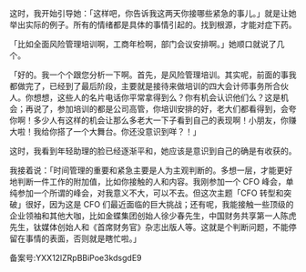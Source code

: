 这时，我开始引导她：「这样吧，你告诉我这两天你接哪些紧急的事儿。」就是让她举出实际的例子。所有的情绪都是具体的事情引起的。找到根源，才能对症下药。

「比如全面风险管理培训啊，工商年检啊，部门会议安排啊。」她顺口就说了几个。

「好的。我一个个跟您分析一下啊。首先，是风险管理培训。其实呢，前面的事我都做完了，已经到了最后阶段，主要就是接待来做培训的四大会计师事务所合伙人。你想想，这些人的名片电话你平常拿得到么？你有机会认识他们么？这是机会；再说了，参加培训的都是公司高管，你培训安排的好，老大们都看得到，会夸你啊！多少人有这样的机会让那么多老大一下子看到自己的表现啊！小朋友，你赚大啦！我给你搭了一个大舞台。你还没意识到咩？！」

这时，我看到年轻助理的脸已经逐渐平和，她应该是意识到自己的确是有收获的。

我接着说：「时间管理的重要和紧急主要是人为主观判断的。多想一层，才能更好地判断一件工作的附加值，比如你接触的人和内容。我刚参加一个 CFO 峰会，单纯参加一个所谓的峰会，对我意义不大，可以不去。但这次主题「CFO 转型和突破」很好，因为这是 CFO 们最近面临的巨大挑战；还有呢，我能接触一些顶级的企业领袖和其他大咖，比如金蝶集团创始人徐少春先生，中国财务共享第一人陈虎先生，钛媒体创始人和《首席财务官》杂志出版人等。这就是个判断问题，不能停留在事情的表面，否则就是瞎忙啦。」

备案号:YXX12lZRpBBiPoe3kdsgdE9